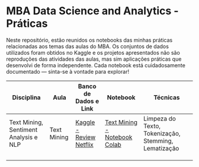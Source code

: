 # MBA Data Science and Analytics - Práticas

Neste repositório, estão reunidos os notebooks das minhas práticas relacionadas aos temas das aulas do MBA. Os conjuntos de dados utilizados foram obtidos no Kaggle e os projetos apresentados não são reproduções das atividades das aulas, mas sim aplicações práticas que desenvolvi de forma independente.
Cada notebook está cuidadosamente documentado — sinta-se à vontade para explorar!

| **Disciplina** | **Aula** | **Banco de Dados e Link** | **Notebook** | **Técnicas** |
| --- | --- | --- | --- | --- | 
| Text Mining, Sentiment Analysis e NLP | Text Mining | [Kaggle - Review Netflix](https://www.kaggle.com/datasets/ashishkumarak/netflix-reviews-playstore-daily-updated) | [Text Mining - Notebook Colab](https://colab.research.google.com/drive/18W_dbVLthl7KvN4ilFuapv9H9HcgLzC-?usp=sharing) | Limpeza do Texto, Tokenização, Stemming, Lematização |
|  |  |  |  |  |  |
|  |  |  |  |  |  |
|  |  |  |  |  |  |

